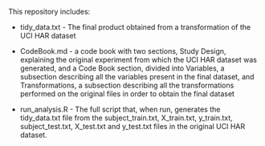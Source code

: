 
This repository includes:

* tidy_data.txt - The final product obtained from a transformation of the UCI HAR dataset

* CodeBook.md - a code book with two sections, Study Design, explaining the original experiment                 from which the UCI HAR dataset was generated, and a Code Book section, divided                   into Variables, a subsection describing all the variables present in the final                   dataset, and Transformations, a subsection describing all the transformations                    performed on the original files in order to obtain the final dataset

* run_analysis.R - The full script that, when run, generates the tidy_data.txt file from the                        subject_train.txt, X_train.txt, y_train.txt, subject_test.txt, X_test.txt and                    y_test.txt files in the original UCI HAR dataset.